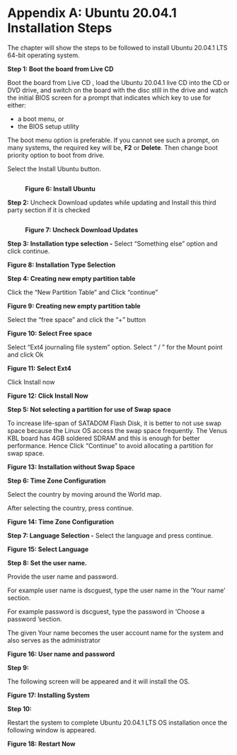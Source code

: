# Appendix A: Ubuntu 20.04.1 Installation Steps

The chapter will show the steps to be followed to install Ubuntu 20.04.1 LTS 64-bit operating system.

**Step 1: Boot the board from Live CD**

Boot the board from Live CD , load the Ubuntu 20.04.1 live CD into the CD or DVD drive, and switch on the board with the disc still in the drive and watch the initial BIOS screen for a prompt that indicates which key to use for either:

* a boot menu, or
* the BIOS setup utility

The boot menu option is preferable. If you cannot see such a prompt, on many systems, the required key will be, **F2** or **Delete**. Then change boot priority option to boot from drive.

Select the Install Ubuntu button.

<figure><img src="broken-reference" alt=""><figcaption><p><strong>Figure 6:  Install Ubuntu</strong></p></figcaption></figure>

**Step 2:** Uncheck Download updates while updating and Install this third party section if it is checked

<figure><img src="broken-reference" alt=""><figcaption><p><strong>Figure 7:  Uncheck Download Updates</strong></p></figcaption></figure>

**Step 3: Installation type selection -** Select “Something else” option and click continue.&#x20;

**Figure 8:  Installation Type Selection**

**Step 4: Creating new empty partition table**

Click the “New Partition Table” and Click “continue”

**Figure 9:  Creating new empty partition table**

Select the “free space” and click the “+” button

**Figure 10:  Select Free space**

Select “Ext4 journaling file system” option.  Select “ / ” for the Mount point and click Ok

**Figure 11:  Select Ext4**

Click Install now

**Figure 12:  Click Install Now**

**Step 5: Not selecting a partition for use of Swap space**

To increase life-span of SATADOM Flash Disk, it is better to not use swap space because the Linux OS access the swap space frequently. The Venus KBL board has 4GB soldered SDRAM and this is enough for better performance. Hence Click “Continue” to avoid allocating a partition for swap space.

&#x20;                                                        **Figure 13:  Installation without Swap Space**

&#x20;

**Step 6: Time Zone Configuration**

Select the country by moving around the World map.

After selecting the country, press continue.

**Figure 14:  Time Zone Configuration**

**Step 7: Language Selection -** Select the language and press continue.                &#x20;

&#x20;                                                                      **Figure 15:  Select Language**

**Step 8: Set the user name.**

Provide the user name and password.

For example user name is dscguest, type the user name in the ‘Your name’ section.

For example password is dscguest, type the password in ‘Choose a password ’section.

The given Your name becomes the user account name for the system and also serves as the administrator

**Figure 16:  User name and password**

**Step 9:**

The following screen will be appeared and it will install the OS.

**Figure 17:  Installing System**&#x20;

**Step 10:**

Restart the system to complete Ubuntu 20.04.1 LTS OS installation once the following window is appeared.   &#x20;

**Figure 18:  Restart Now**
